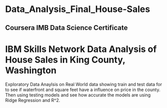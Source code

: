 # Data_Analysis_Final_House-Sales
## Coursera IMB Data Science Certificate
# IBM Skills Network Data Analysis of House Sales in King County, Washington 

Exploratory Data Anaylsis on Real World data showing train and test data for to see if waterfront and square feet have a influence on price in the county. Then using testing models and see how accurate the models are using Ridge Regression and R^2.

